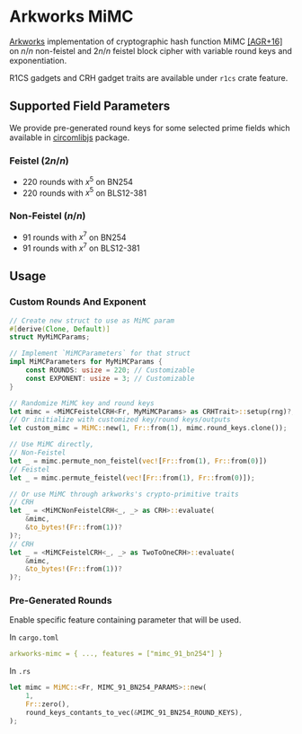 # Arkworks MiMC

[Arkworks](https://github.com/arkworks-rs/) implementation of cryptographic hash function MiMC [[AGR+16]](https://eprint.iacr.org/2016/492.pdf) on $n/n$ non-feistel and $2n/n$ feistel block cipher with variable round keys and exponentiation.

R1CS gadgets and CRH gadget traits are available under `r1cs` crate feature.

## Supported Field Parameters

We provide pre-generated round keys for some selected prime fields which available in [circomlibjs](https://github.com/iden3/circomlibjs/blob/main/src/mimcsponge.js) package.

### Feistel ($2n/n$)

- 220 rounds with $x^5$ on BN254
- 220 rounds with $x^5$ on BLS12-381

### Non-Feistel ($n/n$)

- 91 rounds with $x^7$ on BN254
- 91 rounds with $x^7$ on BLS12-381

## Usage

### Custom Rounds And Exponent

```rust
// Create new struct to use as MiMC param
#[derive(Clone, Default)]
struct MyMiMCParams;

// Implement `MiMCParameters` for that struct
impl MiMCParameters for MyMiMCParams {
    const ROUNDS: usize = 220; // Customizable
    const EXPONENT: usize = 3; // Customizable
}

// Randomize MiMC key and round keys
let mimc = <MiMCFeistelCRH<Fr, MyMiMCParams> as CRHTrait>::setup(rng)?;
// Or initialize with customized key/round keys/outputs
let custom_mimc = MiMC::new(1, Fr::from(1), mimc.round_keys.clone());

// Use MiMC directly,
// Non-Feistel
let _ = mimc.permute_non_feistel(vec![Fr::from(1), Fr::from(0)])
// Feistel
let _ = mimc.permute_feistel(vec![Fr::from(1), Fr::from(0)]);

// Or use MiMC through arkworks's crypto-primitive traits
// CRH
let _ = <MiMCNonFeistelCRH<_, _> as CRH>::evaluate(
    &mimc,
    &to_bytes!(Fr::from(1))?
)?;
// CRH
let _ = <MiMCFeistelCRH<_, _> as TwoToOneCRH>::evaluate(
    &mimc,
    &to_bytes!(Fr::from(1))?
)?;
```

### Pre-Generated Rounds

Enable specific feature containing parameter that will be used.

In `cargo.toml`

```yaml
arkworks-mimc = { ..., features = ["mimc_91_bn254"] }
```

In `.rs`

```rust
let mimc = MiMC::<Fr, MIMC_91_BN254_PARAMS>::new(
    1,
    Fr::zero(),
    round_keys_contants_to_vec(&MIMC_91_BN254_ROUND_KEYS),
);
```

